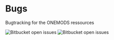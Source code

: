 # Bugs
Bugtracking for the ONEMODS ressources

![Bitbucket open issues](https://img.shields.io/bitbucket/issues-raw/ONEMODS/Bugs)
![Bitbucket open issues](https://img.shields.io/bitbucket/issues/ONEMODS/Bugs)
